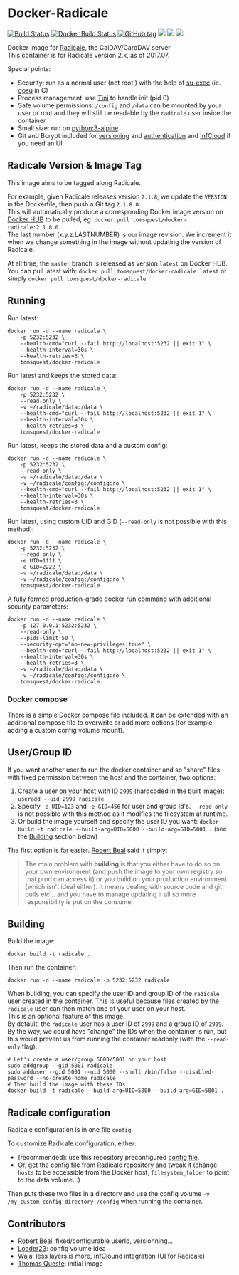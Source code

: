 # Docker-Radicale

[![Build Status](https://travis-ci.org/tomsquest/docker-radicale.svg?branch=master)](https://travis-ci.org/tomsquest/docker-radicale)
[![Docker Build Status](https://img.shields.io/docker/build/tomsquest/docker-radicale.svg)](https://hub.docker.com/r/tomsquest/docker-radicale/)
[![GitHub tag](https://img.shields.io/github/tag/tomsquest/docker-radicale.svg)](https://github.com/tomsquest/docker-radicale/tags)
[![](https://img.shields.io/docker/pulls/tomsquest/docker-radicale.svg)](https://hub.docker.com/r/tomsquest/docker-radicale/)
[![](https://img.shields.io/docker/stars/tomsquest/docker-radicale.svg)](https://hub.docker.com/r/tomsquest/docker-radicale/)
[![](https://img.shields.io/docker/automated/tomsquest/docker-radicale.svg)](https://hub.docker.com/r/tomsquest/docker-radicale/)

Docker image for [Radicale](http://radicale.org), the CalDAV/CardDAV server.  
This container is for Radicale version 2.x, as of 2017.07.

Special points:
* Security: run as a normal user (not root!) with the help of [su-exec](https://github.com/ncopa/su-exec) (ie. [gosu](https://github.com/tianon/gosu) in C)
* Process management: use [Tini](https://github.com/krallin/tini) to handle init (pid 0)
* Safe volume permissions: `/config` and `/data` can be mounted by your user or root and they will still be readable by the `radicale` user inside the container
* Small size: run on [python:3-alpine](https://hub.docker.com/_/python/)
* Git and Bcrypt included for [versioning](http://radicale.org/versioning/) and [authentication](http://radicale.org/setup/#authentication) and [InfCloud](https://www.inf-it.com/open-source/clients/infcloud/) if you need an UI

## Radicale Version & Image Tag

This image aims to be tagged along Radicale.  

For example, given Radicale releases version `2.1.8`, we update the `VERSION` in the Dockerfile, then push a Git tag `2.1.8.0`.  
This will automatically produce a corresponding Docker image version on [Docker HUB](https://hub.docker.com/r/tomsquest/docker-radicale) to be pulled, eg. `docker pull tomsquest/docker-radicale:2.1.8.0`.  
The last number (x.y.z.LASTNUMBER) is our image revision. We increment it when we change something in the image without updating the version of Radicale.

At all time, the `master` branch is released as version `latest` on Docker HUB. You can pull latest with: `docker pull tomsquest/docker-radicale:latest` or simply `docker pull tomsquest/docker-radicale`

## Running

Run latest:

```
docker run -d --name radicale \
    -p 5232:5232 \
    --health-cmd="curl --fail http://localhost:5232 || exit 1" \
    --health-interval=30s \
    --health-retries=3 \
    tomsquest/docker-radicale
```

Run latest and keeps the stored data:

```
docker run -d --name radicale \
    -p 5232:5232 \
    --read-only \
    -v ~/radicale/data:/data \
    --health-cmd="curl --fail http://localhost:5232 || exit 1" \
    --health-interval=30s \
    --health-retries=3 \
    tomsquest/docker-radicale
```

Run latest, keeps the stored data and a custom config:

```
docker run -d --name radicale \
    -p 5232:5232 \
    --read-only \
    -v ~/radicale/data:/data \
    -v ~/radicale/config:/config:ro \
    --health-cmd="curl --fail http://localhost:5232 || exit 1" \
    --health-interval=30s \
    --health-retries=3 \
    tomsquest/docker-radicale
```

Run latest, using custom UID and GID (`--read-only` is not possible with this method):

```
docker run -d --name radicale \
    -p 5232:5232 \
    --read-only \
    -e UID=1111 \
    -e GID=2222 \
    -v ~/radicale/data:/data \
    -v ~/radicale/config:/config:ro \
    tomsquest/docker-radicale
```
A fully formed production-grade docker run command with additional security parameters:

```
docker run -d --name radicale \
    -p 127.0.0.1:5232:5232 \
    --read-only \
    --pids-limit 50 \
    --security-opt="no-new-privileges:true" \
    --health-cmd="curl --fail http://localhost:5232 || exit 1" \
    --health-interval=30s \
    --health-retries=3 \
    -v ~/radicale/data:/data \
    -v ~/radicale/config:/config:ro \
    tomsquest/docker-radicale
```

### Docker compose

There is a simple [Docker compose file](docker-compose.yml) included. It can be [extended](https://docs.docker.com/compose/production/#modify-your-compose-file-for-production) with an additional compose file to overwrite or add more options (for example adding a custom config volume mount). 

## User/Group ID

If you want another user to run the docker container and so "share" files with fixed permission between the host and the container, two options:
1. Create a user on your host with ID `2999` (hardcoded in the built image): `useradd --uid 2999 radicale`
2. Specify `-e UID=123` and `-e GID=456` for user and group Id's. `--read-only` is not possible with this method as it modifies the filesystem at runtime.
3. Or build the image yourself and specify the user ID you want: `docker build -t radicale --build-arg=UID=5000 --build-arg=GID=5001 .` (see the [Building](#Building) section below)

The first option is far easier. [Robert Beal](https://github.com/tomsquest/docker-radicale/pull/9#issuecomment-337834890) said it simply:
> The main problem with **building** is that you either have to do so on your own environment (and push the image to your own registry so that prod can access it) or you build on your production environment (which isn't ideal either). It means dealing with source code and git pulls etc... and you have to manage updating it all so more responsibility is put on the consumer.

## Building

Build the image:

```
docker build -t radicale .
```

Then run the container:

```
docker run -d --name radicale -p 5232:5232 radicale
```

When building, you can specify the user ID and group ID of the `radicale` user created in the container. 
This is useful because files created by the `radicale` user can then match one of your user on your host.  
This is an optional feature of this image.  
By default, the `radicale` user has a user ID of `2999` and a group ID of `2999`.
By the way, we could have "change" the IDs when the container is run, but this would prevent us from running the container readonly (with the `--read-only` flag).

```
# Let's create a user/group 5000/5001 on your host
sudo addgroup --gid 5001 radicale
sudo adduser --gid 5001 --uid 5000 --shell /bin/false --disabled-password --no-create-home radicale
# Then build the image with these IDs
docker build -t radicale --build-arg=UID=5000 --build-arg=GID=5001 .
```

## Radicale configuration

Radicale configuration is in one file `config`.

To customize Radicale configuration, either: 
* (recommended): use this repository preconfigured [config file](config/config),
* Or, get the [config file](https://raw.githubusercontent.com/Kozea/Radicale/master/config) from Radicale repository and tweak it (change `hosts` to be accessible from the Docker host, `filesystem_folder` to point to the data volume...)

Then puts these two files in a directory and use the config volume `-v /my_custom_config_directory:/config` when running the container.

## Contributors

* [Robert Beal](https://github.com/robertbeal): fixed/configurable userId, versionning...
* [Loader23](https://github.com/Loader23): config volume idea
* [Waja](https://github.com/waja): less layers is more, InfClound integration (UI for Radicale) 
* [Thomas Queste](https://github.com/tomsquest): initial image

